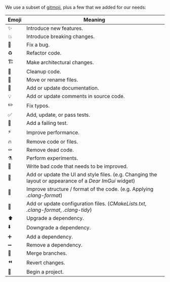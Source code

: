 We use a subset of [gitmoji](https://gitmoji.dev/), plus a few that we added for our needs:

| Emoji      | Meaning |
| --- | ------------------------- |
| ✨ | Introduce new features. |
| 💥 | Introduce breaking changes. |
| 🐛 | Fix a bug. |
| ♻️ | Refactor code. |
| 🏗️ | Make architectural changes. |
| 🧼 | Cleanup code. |
| 🚚 | Move or rename files. |
| 📝 | Add or update documentation. |
| 💡 | Add or update comments in source code. |
| ✏️ | Fix typos. |
| ✅ | Add, update, or pass tests. |
| 🧪 | Add a failing test. |
| ⚡️ | Improve performance. |
| 🔥 | Remove code or files. |
| ⚰️ | Remove dead code. |
| ⚗️ | Perform experiments. |
| 💩 | Write bad code that needs to be improved. |
| 💄 | Add or update the UI and style files. (e.g. Changing the layout or appearance of a *Dear ImGui* widget) |
| 🎨 | Improve structure / format of the code. (e.g. Applying *.clang-format*) |
| 🔧 | Add or update configuration files. (*CMakeLists.txt*, *.clang-format*, *.clang-tidy*) |
| ⬆️  | Upgrade a dependency. |
| ⬇️  | Downgrade a dependency. |
| ➕ | Add a dependency. |
| ➖ | Remove a dependency. |
| 🔀 | Merge branches. |
| ⏪️ | Revert changes. |
| 🎉 | Begin a project. |